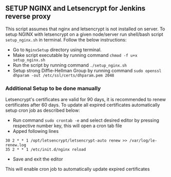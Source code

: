 ## SETUP NGINX and Letsencrypt for Jenkins reverse proxy
This script assumes that nginx and letsencrypt is not installed on server.
To setup NGINX with letsencrypt on a given node/server run shell/bash script `setup_nginx.sh` in terminal. Follow the below instructions: 
- Go to `NginxSetup` directory using terminal.
- Make script executable by running command `chmod -f u+x setup_nginx.sh`
- Run the script by running command `./setup_nginx.sh`
- Setup strong Diffie-Hellman Group by running command `sudo openssl dhparam -out /etc/ssl/certs/dhparam.pem 2048`

### Additional Setup to be done manually
Letsencrypt's certificates are valid for 90 days, it is recommended to renew certificates after 60 days. To update all expired certificates automatically setup cron job as described below:
- Run command `sudo crontab -e` and select desired editor by pressing respective number key, this will open a cron tab file
- Apped following lines 
```
30 2 * * 1 /opt/letsencrypt/letsencrypt-auto renew >> /var/log/le-renew.log
35 2 * * 1 /etc/init.d/nginx reload
```
- Save and exit the editor 

This will enable cron job to automatically update expired certificates 
